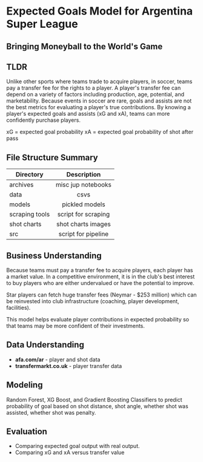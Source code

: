 # Expected Goals Model for Argentina Super League
## Bringing Moneyball to the World's Game

## TLDR
Unlike other sports where teams trade to acquire players, in soccer, teams pay a transfer fee for the rights
to a player. A player's transfer fee can depend on a variety of factors including production, age,
potential, and marketability. Because events in soccer are rare, goals and assists are not the best metrics
for evaluating a player's true contributions. By knowing a player's expected goals and assists (xG and xA), teams
can more confidently purchase players.

xG = expected goal probability
xA = expected goal probability of shot after pass

## File Structure Summary
| Directory     | Description          | 
| ------------- |:--------------------:| 
| archives      | misc jup notebooks   | 
| data          | csvs                 |
| models        | pickled models       | 
| scraping tools| script for scraping  | 
| shot charts   | shot charts images   | 
| src           | script for pipeline  | 


## Business Understanding
Because teams must pay a transfer fee to acquire players, each player has a market value. In a competitive environment,
it is in the club's best interest to buy players who are either undervalued or have the potential to improve. 

Star players can fetch huge transfer fees (Neymar - $253 million) which can be reinvested into club infrastructure (coaching,
player development, facilities). 

This model helps evaluate player contributions in expected probability so that teams may be more confident of their investments.

## Data Understanding
- **afa.com/ar** - player and shot data 
- **transfermarkt.co.uk** - player transfer data

## Modeling
Random Forest, XG Boost, and Gradient Boosting Classifiers to predict probability of goal based on shot distance,
shot angle, whether shot was assisted, whether shot was penalty.

## Evaluation
- Comparing expected goal output with real output.
- Comparing xG and xA versus transfer value
